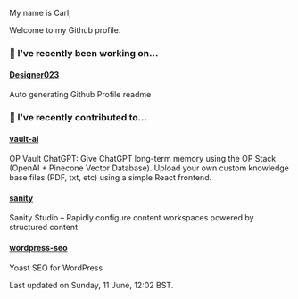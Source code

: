 My name is Carl,

Welcome to my Github profile.

### 🔭 I’ve recently been working on...

#### [Designer023](https://github.com/Designer023/Designer023) 
Auto generating Github Profile readme


### 🖖 I’ve recently contributed to...

#### [vault-ai](https://github.com/pashpashpash/vault-ai) 
OP Vault ChatGPT: Give ChatGPT long-term memory using the OP Stack (OpenAI + Pinecone Vector Database). Upload your own custom knowledge base files (PDF, txt, etc) using a simple React frontend.

#### [sanity](https://github.com/sanity-io/sanity) 
Sanity Studio – Rapidly configure content workspaces powered by structured content

#### [wordpress-seo](https://github.com/Yoast/wordpress-seo) 
Yoast SEO for WordPress


Last updated on Sunday, 11 June, 12:02 BST.